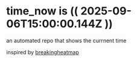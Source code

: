 # time_now is (( 2025-09-06T15:00:00.144Z ))

an automated repo that shows the currnent time

inspired by [breakingheatmap](https://github.com/breakingheatmap/breakingheatmap)
